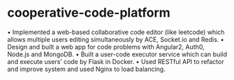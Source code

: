 # cooperative-code-platform
•	Implemented a web-based collaborative code editor (like leetcode) which allows multiple users editing simultaneously by ACE, Socket.io and Redis.
•	Design and built a web app for code problems with Angular2, Auth0, Node.js and MongoDB. 
•	Built a user-code executor service which can build and execute users’ code by Flask in Docker.
•	Used RESTful API to refactor and improve system and used Nginx to load balancing.
